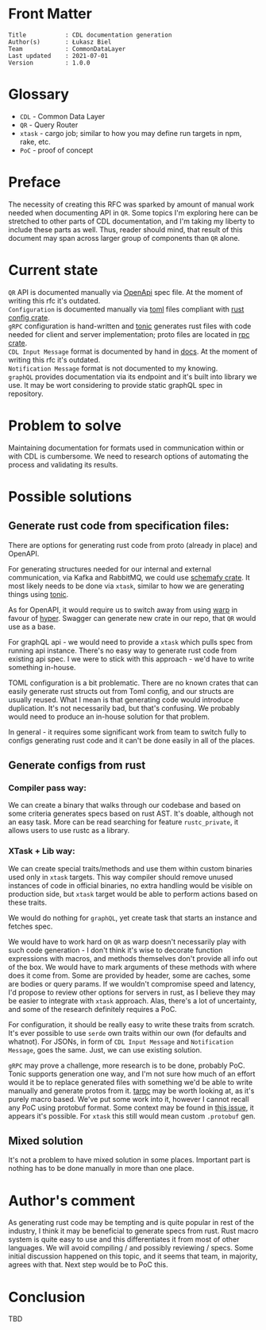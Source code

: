 # Front Matter

```
Title           : CDL documentation generation
Author(s)       : Łukasz Biel
Team            : CommonDataLayer
Last updated    : 2021-07-01
Version         : 1.0.0
```

# Glossary

* `CDL` - Common Data Layer
* `QR` - Query Router
* `xtask` - cargo job; similar to how you may define run targets in npm, rake, etc.
* `PoC` - proof of concept

# Preface

The necessity of creating this RFC was sparked by amount of manual work needed when documenting API in `QR`.
Some topics I'm exploring here can be stretched to other parts of CDL documentation, and I'm taking my liberty to include
these parts as well. Thus, reader should mind, that result of this document may span across larger group of components than
`QR` alone.

# Current state

`QR` API is documented manually via [OpenApi][OpenApi] spec file. At the moment of writing this rfc it's outdated.  
`Configuration` is documented manually via [toml][configuration-docs] files compliant with [rust config crate][config-rs].  
`gRPC` configuration is hand-written and [tonic][tonic-rs] generates rust files with code needed for client and server implementation; proto files are located in [rpc crate][cdl-rpc-rs].  
`CDL Input Message` format is documented by hand in [docs][cdl-input-message]. At the moment of writing this rfc it's outdated.  
`Notification Message` format is not documented to my knowing.  
`graphQL` provides documentation via its endpoint and it's built into library we use. It may be wort considering to provide static graphQL spec in repository.

# Problem to solve

Maintaining documentation for formats used in communication within or with CDL is cumbersome.
We need to research options of automating the process and validating its results.

# Possible solutions

## Generate rust code from specification files:

There are options for generating rust code from proto (already in place) and OpenAPI.

For generating structures needed for our internal and external communication, via Kafka and RabbitMQ, we could use [schemafy crate][schemafy-rs].
It most likely needs to be done via `xtask`, similar to how we are generating things using [tonic][tonic-rs].

As for OpenAPI, it would require us to switch away from using [warp][warp-rs] in favour of [hyper][hyper-rs]. Swagger can generate new crate in our repo, 
that `QR` would use as a base.

For graphQL api - we would need to provide a `xtask` which pulls spec from running api instance. There's no easy way to generate rust code from existing api spec. I we were to stick with this approach - we'd have to write something in-house.

TOML configuration is a bit problematic. There are no known crates that can easily generate rust structs out from Toml config, and our structs
are usually reused. What I mean is that generating code would introduce duplication. It's not necessarily bad, but that's confusing.
We probably would need to produce an in-house solution for that problem.

In general - it requires some significant work from team to switch fully to configs generating rust code and it can't be done easily in all of the places.

## Generate configs from rust

### Compiler pass way:

We can create a binary that walks through our codebase and based on some criteria generates specs based on rust AST. It's doable, although not an easy task.
More can be read searching for feature `rustc_private`, it allows users to use rustc as a library.

### XTask + Lib way:

We can create special traits/methods and use them within custom binaries used only in `xtask` targets. This way compiler should remove unused instances of code in official binaries,
no extra handling would be visible on production side, but `xtask` target would be able to perform actions based on these traits.

We would do nothing for `graphQL`, yet create task that starts an instance and fetches spec.

We would have to work hard on `QR` as warp doesn't necessarily play with such code generation - 
I don't think it's wise to decorate function expressions with macros, and methods themselves don't provide all info out of the box.
We would have to mark arguments of these methods with where does it come from. Some are provided by header, some are caches, some are bodies or query params. 
If we wouldn't compromise speed and latency, I'd propose to review other options for servers in rust,
as I believe they may be easier to integrate with `xtask` approach. Alas, there's a lot of uncertainty, and some of the research definitely requires a PoC.

For configuration, it should be really easy to write these traits from scratch. It's ever possible to use `serde` own traits within our own (for defaults and whatnot).
For JSONs, in form of `CDL Input Message` and `Notification Message`, goes the same. Just, we can use existing solution.

`gRPC` may prove a challenge, more research is to be done, probably PoC. Tonic supports generation one way, 
and I'm not sure how much of an effort would it be to replace generated files with something we'd be able to write manually and generate protos from it.
[tarpc][tarpc-rs] may be worth looking at, as it's purely macro based. We've put some work into it, however I cannot recall any PoC using protobuf format. 
Some context may be found in [this issue][tarpc-rs-161], it appears it's possible. For `xtask` this still would mean custom `.protobuf` gen.

## Mixed solution

It's not a problem to have mixed solution in some places. Important part is nothing has to be done manually in more than one place.

# Author's comment

As generating rust code may be tempting and is quite popular in rest of the industry, I think it may be beneficial to generate specs from rust.
Rust macro system is quite easy to use and this differentiates it from most of other languages. We will avoid compiling / and possibly reviewing / specs.
Some initial discussion happened on this topic, and it seems that team, in majority, agrees with that. Next step would be to PoC this.

# Conclusion

TBD

[OpenApi]: https://swagger.io/specification/
[configuration-docs]: ../configuration/index.md
[cdl-input-message]: ../architecture/data_router.md
[cdl-rpc-rs]: ../../crates/rpc/proto
[tonic-rs]: https://github.com/hyperium/tonic
[config-rs]: https://github.com/mehcode/config-rs
[schemafy-rs]: https://docs.rs/schemafy/0.5.2/schemafy/
[warp-rs]: https://github.com/seanmonstar/warp
[hyper-rs]: https://github.com/hyperium/hyper
[tarpc-rs]: https://github.com/google/tarpc
[tarpc-rs-161]: https://github.com/google/tarpc/issues/161
